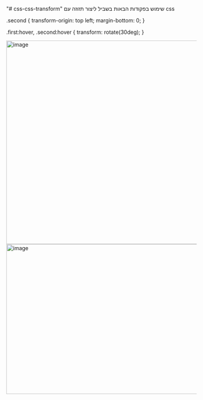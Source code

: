 "# css-css-transform" 
שימוש בפקודות הבאות בשביל ליצור תזוזה עם css


.second {
	transform-origin: top left;
	margin-bottom: 0;
}

.first:hover, .second:hover {
	transform: rotate(30deg);
}







<img width="967" height="539" alt="image" src="https://github.com/user-attachments/assets/1db63eb9-8fa6-4ce8-a27f-850a0a1864e4" />


<img width="818" height="397" alt="image" src="https://github.com/user-attachments/assets/bdf0c27b-d729-4a9e-81d5-06201e550ed2" />
